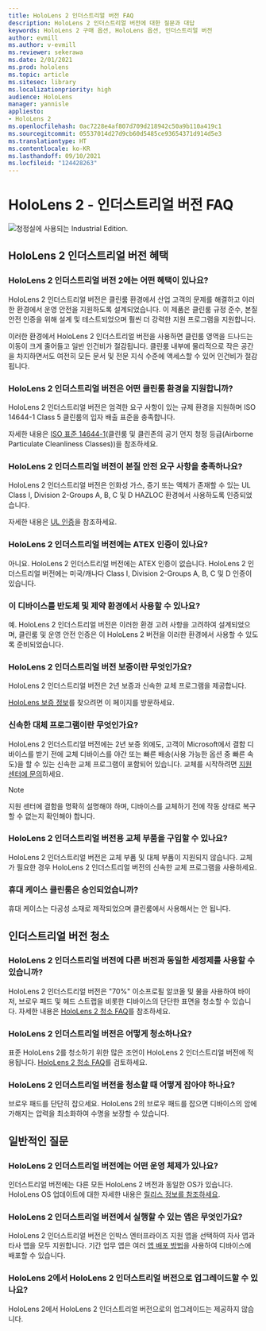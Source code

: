 ```yaml
---
title: HoloLens 2 인더스트리얼 버전 FAQ
description: HoloLens 2 인더스트리얼 버전에 대한 질문과 대답
keywords: HoloLens 2 구매 옵션, HoloLens 옵션, 인더스트리얼 버전
author: evmill
ms.author: v-evmill
ms.reviewer: sekerawa
ms.date: 2/01/2021
ms.prod: hololens
ms.topic: article
ms.sitesec: library
ms.localizationpriority: high
audience: HoloLens
manager: yannisle
appliesto:
- HoloLens 2
ms.openlocfilehash: 0ac7228e4af807d709d218942c50a9b110a419c1
ms.sourcegitcommit: 05537014d27d9cb60d5485ce93654371d914d5e3
ms.translationtype: HT
ms.contentlocale: ko-KR
ms.lasthandoff: 09/10/2021
ms.locfileid: "124428263"
---
```

# <a name="hololens-2---industrial-edition-faq"></a>HoloLens 2 - 인더스트리얼 버전 FAQ

![청정실에 사용되는 Industrial Edition.](./images/industrial-sku-with-remote-assist.png)

## <a name="hololens-2-industrial-edition-benefits"></a>HoloLens 2 인더스트리얼 버전 혜택

### <a name="what-benefits-does-hololens-2-industrial-edition-2-include"></a>HoloLens 2 인더스트리얼 버전 2에는 어떤 혜택이 있나요?

HoloLens 2 인더스트리얼 버전은 클린룸 환경에서 산업 고객의 문제를 해결하고 이러한 환경에서 운영 안전을 지원하도록 설계되었습니다. 이 제품은 클린룸 규정 준수, 본질 안전 인증을 위해 설계 및 테스트되었으며 훨씬 더 강력한 지원 프로그램을 지원합니다.

이러한 환경에서 HoloLens 2 인더스트리얼 버전을 사용하면 클린룸 영역을 드나드는 이동이 크게 줄어들고 일반 인건비가 절감됩니다. 클린룸 내부에 물리적으로 작은 공간을 차지하면서도 여전히 모든 문서 및 전문 지식 수준에 액세스할 수 있어 인건비가 절감됩니다.

### <a name="what-clean-room-environments-does-hololens-2-industrial-edition-support"></a>HoloLens 2 인더스트리얼 버전은 어떤 클린룸 환경을 지원합니까?

HoloLens 2 인더스트리얼 버전은 엄격한 요구 사항이 있는 규제 환경을 지원하며 ISO 14644-1 Class 5 클린룸의 입자 배출 표준을 충족합니다.

자세한 내용은 [ISO 표준 14644-1](https://www.iso.org/standard/53394.html)(클린룸 및 클린존의 공기 먼지 청정 등급(Airborne Particulate Cleanliness Classes))을 참조하세요.

### <a name="does-hololens-2-industrial-edition-meet-requirements-for-intrinsic-safety"></a>HoloLens 2 인더스트리얼 버전이 본질 안전 요구 사항을 충족하나요?

HoloLens 2 인더스트리얼 버전은 인화성 가스, 증기 또는 액체가 존재할 수 있는 UL Class I, Division 2-Groups A, B, C 및 D HAZLOC 환경에서 사용하도록 인증되었습니다.

자세한 내용은 [UL 인증](https://www.ul.com/services/ul-and-c-ul-hazardous-areas-certification-north-america?csrf-token=CIwNZNlR4XbisJF39I8yWnWX9wX4WFoz&amp;Search=UL+Class+I%2C+Dev+2+&amp;search-submit=Search)을 참조하세요.

### <a name="does-the-hololens-2-industrial-edition-hold-an-atex-certification"></a>HoloLens 2 인더스트리얼 버전에는 ATEX 인증이 있나요?

아니요. HoloLens 2 인더스트리얼 버전에는 ATEX 인증이 없습니다. HoloLens 2 인더스트리얼 버전에는 미국/캐나다 Class I, Division 2-Groups A, B, C 및 D 인증이 있습니다.

### <a name="can-the-device-be-used-in-semiconductor-and-pharmaceutical-environments"></a>이 디바이스를 반도체 및 제약 환경에서 사용할 수 있나요?

예. HoloLens 2 인더스트리얼 버전은 이러한 환경 고려 사항을 고려하여 설계되었으며, 클린룸 및 운영 안전 인증은 이 HoloLens 2 버전을 이러한 환경에서 사용할 수 있도록 준비되었습니다.

### <a name="what-is-the-hololens-2-industrial-edition-warranty"></a>HoloLens 2 인더스트리얼 버전 보증이란 무엇인가요?

HoloLens 2 인더스트리얼 버전은 2년 보증과 신속한 교체 프로그램을 제공합니다.

[HoloLens 보증 정보](https://support.microsoft.com/warranty)를 찾으려면 이 페이지를 방문하세요.

### <a name="what39s-the-rapid-replacement-program"></a>신속한 대체 프로그램이란 무엇인가요?

HoloLens 2 인더스트리얼 버전에는 2년 보증 외에도, 고객이 Microsoft에서 결함 디바이스를 받기 전에 교체 디바이스를 야간 또는 빠른 배송(사용 가능한 옵션 중 빠른 속도)을 할 수 있는 신속한 교체 프로그램이 포함되어 있습니다. 교체를 시작하려면 [지원 센터에 문의](https://aka.ms/hololenssupport)하세요.

> [!NOTE]
> 지원 센터에 결함을 명확히 설명해야 하며, 디바이스를 교체하기 전에 작동 상태로 복구할 수 없는지 확인해야 합니다.

### <a name="can-i-purchase-replacement-parts-for-hololens-2-industrial-edition"></a>HoloLens 2 인더스트리얼 버전용 교체 부품을 구입할 수 있나요?

HoloLens 2 인더스트리얼 버전은 교체 부품 및 대체 부품이 지원되지 않습니다. 교체가 필요한 경우 HoloLens 2 인더스트리얼 버전의 신속한 교체 프로그램을 사용하세요.

### <a name="is-the-carrying-case-clean-room-approved"></a>휴대 케이스 클린룸은 승인되었습니까?

휴대 케이스는 다공성 소재로 제작되었으며 클린룸에서 사용해서는 안 됩니다.

## <a name="cleaning-the-industrial-edition"></a>인더스트리얼 버전 청소

### <a name="can-i-use-the-same-cleaning-materials-for-hololens-2-industrial-edition-as-the-other-editions"></a>HoloLens 2 인더스트리얼 버전에 다른 버전과 동일한 세정제를 사용할 수 있습니까?

HoloLens 2 인더스트리얼 버전은 &quot;70%&quot; 이소프로필 알코올 및 물을 사용하여 바이저, 브로우 패드 및 헤드 스트랩을 비롯한 디바이스의 단단한 표면을 청소할 수 있습니다. 자세한 내용은 [HoloLens 2 청소 FAQ](/hololens/hololens2-maintenance)를 참조하세요.

### <a name="how-do-i-clean-hololens-2-industrial-edition"></a>HoloLens 2 인더스트리얼 버전은 어떻게 청소하나요?

표준 HoloLens 2를 청소하기 위한 많은 조언이 HoloLens 2 인더스트리얼 버전에 적용됩니다. [HoloLens 2 청소 FAQ](/hololens/hololens2-maintenance)를 검토하세요.

### <a name="how-should-i-hold-hololens-2-industrial-edition-when-cleaning-it"></a>HoloLens 2 인더스트리얼 버전을 청소할 때 어떻게 잡아야 하나요?

브로우 패드를 단단히 잡으세요. HoloLens 2의 브로우 패드를 잡으면 디바이스의 암에 가해지는 압력을 최소화하여 수명을 보장할 수 있습니다.

## <a name="general-questions"></a>일반적인 질문

### <a name="what-operating-system-does-the-hololens-2-industrial-edition-have"></a>HoloLens 2 인더스트리얼 버전에는 어떤 운영 체제가 있나요?

인더스트리얼 버전에는 다른 모든 HoloLens 2 버전과 동일한 OS가 있습니다. HoloLens OS 업데이트에 대한 자세한 내용은 [릴리스 정보를 참조하세요](hololens-release-notes.md).

### <a name="what-apps-can-run-on-the-hololens-2-industrial-edition"></a>HoloLens 2 인더스트리얼 버전에서 실행할 수 있는 앱은 무엇인가요?

HoloLens 2 인더스트리얼 버전은 인박스 엔터프라이즈 지원 앱을 선택하여 자사 앱과 타사 앱을 모두 지원합니다. 기간 업무 앱은 여러 [앱 배포 방법](/hololens/app-deploy-overview)을 사용하여 디바이스에 배포할 수 있습니다.

### <a name="can-i-upgrade-from-hololens-2-to-hololens-2-industrial-edition"></a>HoloLens 2에서 HoloLens 2 인더스트리얼 버전으로 업그레이드할 수 있나요?

HoloLens 2에서 HoloLens 2 인더스트리얼 버전으로의 업그레이드는 제공하지 않습니다.
